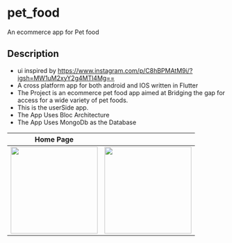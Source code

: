 # pet_food

An ecommerce app for Pet food

## Description
- ui inspired by https://www.instagram.com/p/C8hBPMAtM9i/?igsh=MW1uM2xyY2g4MTl4Mg==
- A cross platform app for both android and IOS written in Flutter
- The Project is an ecommerce pet food app aimed at Bridging the gap for access for a wide variety of pet foods.
- This is the userSide app.
- The App Uses Bloc Architecture
- The App Uses MongoDb as the Database

| Home Page |  |  
|---------|---------|
| <img src="https://github.com/sandei-travolta/planet_saver/blob/master/screenshots/IMG-20240616-WA0005.jpg" width="200"> | <img src="https://github.com/sandei-travolta/planet_saver/blob/master/screenshots/IMG-20240616-WA0009.jpg" width="200"> |
